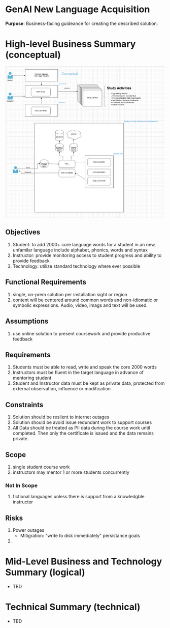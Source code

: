 

# GenAI New Language Acquisition 
**Purpose**: Business-facing guideance for creating the described solution.

# High-level Business Summary (conceptual)

![genai archectural diagram](genai-architecture.jpg)

## Objectives
1. Student: to add 2000+ core language words for a student in an new, unfamilar language include alphabet, phonics, words and syntax
2. Instructor: provide monitoring access to student progress and ability to provide feedback
3. Technology: utilize standard technology where ever possible

## Functional Requirements
1. single, on-prem solution per installation sight or region
2. content will be centered around common words and non-idiomatic or symbolic expressions.  Audio, video, imags and text will be used.

## Assumptions
1. use online solution to present coursework and provide productive feedback 

## Requirements
1. Students must be able to read, write and speak the core 2000 words
2. Instructors must be fluent in the target language in advance of mentoring student
3. Student and Instructor data must be kept as private data, protected from external observation, influence or modification

## Constraints
1. Solution should be resilent to internet outages
2. Solution should be avoid issue redundant work to support courses
3. All Data should be treated as PII data during the course work until completed. Then only the certificate is issued and the data remains private.

## Scope
1. single student course work
2. instructors may mentor 1 or more students concurrently

### Not In Scope
1. fictional languages unless there is support from a knowledgble instructor

## Risks
1. Power outages
   * Mitigration: "write to disk immediately" persistance goals
2. 

# Mid-Level Business and Technology Summary (logical)
- TBD

# Technical Summary (technical)
- TBD